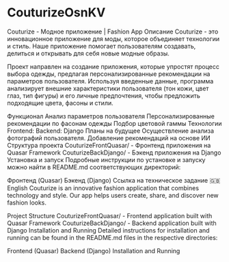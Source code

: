 # CouturizeOsnKV
Couturize - Модное приложение | Fashion App
Описание
Couturize - это инновационное приложение для моды, которое объединяет технологии и стиль. Наше приложение помогает пользователям создавать, делиться и открывать для себя новые модные образы.

Проект направлен на создание приложения, которые упростят процесс выбора одежды, предлагая персонализированные рекомендации на параметров пользователя. Используя введенные данные, программа анализирует внешние характеристики пользователя (тон кожи, цвет глаз, тип фигуры) и его личные предпочтения, чтобы предложить подходящие цвета, фасоны и стили.

Функционал
Анализ параметров пользователя
Персонализированные рекомендации по фасонам одежды
Подбор цветовой гаммы
Технологии
Frontend:
Backend: Django
Планы на будущее
Осуществление анализа фотографий пользователя.
Добавление рекомендаций на основе ИИ
Структура проекта
CouturizeFrontQuasar/ - Фронтенд приложения на Quasar Framework
CouturizeBackDjango/ - Бэкенд приложения на Django
Установка и запуск
Подробные инструкции по установке и запуску можно найти в README.md соответствующих директорий:

Фронтенд (Quasar)
Бэкенд (Django)
Ссылка на техническое задание
🇬🇧 English
Couturize is an innovative fashion application that combines technology and style. Our app helps users create, share, and discover new fashion looks.

Project Structure
CouturizeFrontQuasar/ - Frontend application built with Quasar Framework
CouturizeBackDjango/ - Backend application built with Django
Installation and Running
Detailed instructions for installation and running can be found in the README.md files in the respective directories:

Frontend (Quasar)
Backend (Django)
Installation and Running